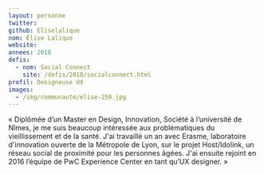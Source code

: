 ```yaml
---
layout: personne
twitter:
github: Eliselalique
nom: Élise Lalique
website:
annees: 2018
defis:
  - nom: Social Connect
    site: /defis/2018/socialconnect.html
profil: Designeuse UX
images:
  - /img/communaute/elise-250.jpg
---
```


« Diplômée d’un Master en Design, Innovation, Société à l’université de
Nîmes, je me suis beaucoup intéressée aux problématiques du
vieillissement et de la santé. J'ai travaillé un an avec Erasme,
laboratoire d'innovation ouverte de la Métropole de Lyon, sur le
projet Host/Idolink, un réseau social de proximité pour les personnes
âgées. J'ai ensuite rejoint en 2016 l’équipe de PwC Experience
Center en tant qu’UX designer. »
